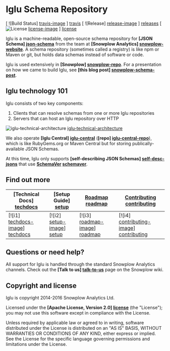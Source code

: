 # Iglu Schema Repository

[ ![Build Status] [travis-image] ] [travis]
[ ![Release] [release-image] ] [releases]
[ ![License] [license-image] ] [license]

Iglu is a machine-readable, open-source schema repository for **[JSON Schema] [json-schema]** from the team at **[Snowplow Analytics] [snowplow-website]**. A schema repository (sometimes called a registry) is like npm or Maven or git, but holds data schemas instead of software or code.

Iglu is used extensively in **[Snowplow] [snowplow-repo]**. For a presentation on how we came to build Iglu, see **[this blog post] [snowplow-schema-post]**.

## Iglu technology 101

Iglu consists of two key components:

1. Clients that can resolve schemas from one or more Iglu repositories
2. Servers that can host an Iglu repository over HTTP

![iglu-technical-architecture] [iglu-technical-architecture]

We also operate **[Iglu Central] [iglu-central]** (**[repo] [iglu-central-repo]**), which is like RubyGems.org or Maven Central but for storing publically-available JSON Schemas.

At this time, Iglu only supports **[self-describing JSON Schemas] [self-desc-jsons]** that use **[SchemaVer] [schemaver]**.

## Find out more

| **[Technical Docs] [techdocs]**     | **[Setup Guide] [setup]**     | **[Roadmap] [roadmap]**           | **[Contributing] [contributing]**           |
|-------------------------------------|-------------------------------|-----------------------------------|---------------------------------------------|
| [![i1] [techdocs-image]] [techdocs] | [![i2] [setup-image]] [setup] | [![i3] [roadmap-image]] [roadmap] | [![i4] [contributing-image]] [contributing] |

## Questions or need help?

All support for Iglu is handled through the standard Snowplow Analytics channels. Check out the **[Talk to us] [talk-to-us]** page on the Snowplow wiki.

## Copyright and license

Iglu is copyright 2014-2016 Snowplow Analytics Ltd.

Licensed under the **[Apache License, Version 2.0] [license]** (the "License");
you may not use this software except in compliance with the License.

Unless required by applicable law or agreed to in writing, software
distributed under the License is distributed on an "AS IS" BASIS,
WITHOUT WARRANTIES OR CONDITIONS OF ANY KIND, either express or implied.
See the License for the specific language governing permissions and
limitations under the License.

[travis-image]: https://travis-ci.org/snowplow/iglu.png?branch=master
[travis]: http://travis-ci.org/snowplow/iglu

[release-image]: https://img.shields.io/badge/release-6_Ceres-orange.svg?style=flat
[releases]: https://github.com/snowplow/snowplow/releases

[license-image]: http://img.shields.io/badge/license-Apache--2-blue.svg?style=flat
[license]: http://www.apache.org/licenses/LICENSE-2.0

[json-schema]: http://json-schema.org/
[snowplow-website]: http://snowplowanalytics.com
[snowplow-repo]: https://github.com/snowplow/snowplow
[iglu-central-repo]: https://github.com/snowplow/iglu-central

[snowplow-schema-post]: http://snowplowanalytics.com/blog/2014/06/06/making-snowplow-schemas-flexible-a-technical-approach/
[self-desc-jsons]: http://snowplowanalytics.com/blog/2014/05/15/introducing-self-describing-jsons/
[schemaver]: http://snowplowanalytics.com/blog/2014/05/13/introducing-schemaver-for-semantic-versioning-of-schemas/

[iglu-central]: http://iglucentral.com

[iglu-technical-architecture]: https://github.com/snowplow/iglu/wiki/technical-documentation/images/technical-architecture.png

[techdocs-image]: https://d3i6fms1cm1j0i.cloudfront.net/github/images/techdocs.png
[setup-image]: https://d3i6fms1cm1j0i.cloudfront.net/github/images/setup.png
[roadmap-image]: https://d3i6fms1cm1j0i.cloudfront.net/github/images/roadmap.png
[contributing-image]: https://d3i6fms1cm1j0i.cloudfront.net/github/images/contributing.png

[techdocs]: https://github.com/snowplow/iglu/wiki/Iglu-technical-documentation
[setup]: https://github.com/snowplow/iglu/wiki/Setting-up-Iglu
[roadmap]: https://github.com/snowplow/iglu/wiki/Product-roadmap
[contributing]: https://github.com/snowplow/iglu/wiki/Contributing

[talk-to-us]: https://github.com/snowplow/snowplow/wiki/Talk-to-us
